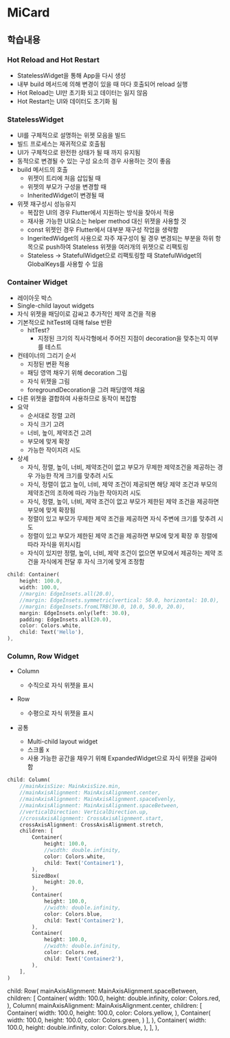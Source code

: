 # MiCard

## 학습내용

### Hot Reload and Hot Restart

* StatelessWidget을 통해 App을 다시 생성
* 내부 build 메서드에 의해 변경이 있을 때 마다 호출되어 reload 실행
* Hot Reload는 UI만 초기화 되고 데이터는 잃지 않음
* Hot Restart는 UI와 데이터도 초기화 됨

### StatelessWidget

* UI를 구체적으로 설명하는 위젯 모음을 빌드
* 빌드 프로세스는 재귀적으로 호출됨
* UI가 구체적으로 완전한 상태가 될 때 까지 유지됨
* 동적으로 변경될 수 있는 구성 요소의 경우 사용하는 것이 좋음
* build 메서드의 호출
  * 위젯이 트리에 처음 삽입될 때
  * 위젯의 부모가 구성을 변경할 때
  * InheritedWidget이 변경될 때
* 위젯 재구성시 성능유지
  * 복잡한 UI의 경우 Flutter에서 지원하는 방식을 찾아서 적용
  * 재사용 가능한 UI요소는 helper method 대신 위젯을 사용할 것
  * const 위젯인 경우 Flutter에서 대부분 재구성 작업을 생략함
  * IngeritedWidget의 사용으로 자주 재구성이 될 경우 변경되는 부분을 하위 항목으로 push하여 Stateless 위젯을 여러개의 위젯으로 리팩토링
  * Stateless -> StatefulWidget으로 리팩토링할 때 StatefulWidget의 GlobalKeys를 사용할 수 있음

### Container Widget

* 레이아웃 박스
* Single-child layout widgets
* 자식 위젯을 패딩이로 감싸고 추가적인 제약 조건을 적용
* 기본적으로 hitTest에 대해 false 반환
  * hitTest?
    * 지정된 크기의 직사각형에서 주어진 지점이 decoration을 맞추는지 여부를 테스트
* 컨테이너의 그리기 순서
  * 지정된 변환 적용
  * 패딩 영역 채우기 위해 decoration 그림
  * 자식 위젯을 그림
  * foregroundDecoration을 그려 패딩영역 채움
* 다른 위젯을 결합하여 사용하므로 동작이 복잡함
* 요약
  * 순서대로 정렬 고려
  * 자식 크기 고려
  * 너비, 높이, 제약조건 고려
  * 부모에 맞게 확장
  * 가능한 작이지려 시도
* 상세
  * 자식, 정렬, 높이, 너비, 제약조건이 없고 부모가 무제한 제약조건을 제공하는 경우 가능한 작게 크기를 맞추려 시도
  * 자식, 정렬이 없고 높이, 너비, 제약 조건이 제공되면 해당 제약 조건과 부모의 제약조건의 조하에 따라 가능한 작아지려 시도
  * 자식, 정렬, 높이, 너비, 제약 조건이 없고 부모가 제한된 제약 조건을 제공하면 부모에 맞게 확장됨
  * 정렬이 있고 부모가 무제한 제약 조건을 제공하면 자식 주변에 크기를 맞추려 시도
  * 정렬이 있고 부모가 제한된 제약 조건을 제공하면 부모에 맞게 확장 후 정렬에 따라 자식을 위치시킴
  * 자식이 있지만 정렬, 높이, 너비, 제약 조건이 없으면 부모에서 제공하는 제약 조건을 자식에게 전달 후 자식 크기에 맞게 조정함

```dart
child: Container(
    height: 100.0,
    width: 100.0,
    //margin: EdgeInsets.all(20.0),
    //margin: EdgeInsets.symmetric(vertical: 50.0, horizontal: 10.0),
    //margin: EdgeInsets.fromLTRB(30.0, 10.0, 50.0, 20.0),
    margin: EdgeInsets.only(left: 30.0),
    padding: EdgeInsets.all(20.0),
    color: Colors.white,
    child: Text('Hello'),
),
```

### Column, Row Widget

* Column
  * 수직으로 자식 위젯을 표시
  
* Row
  * 수평으로 자식 위젯을 표시

* 공통
  * Multi-child layout widget
  * 스크롤 x
  * 사용 가능한 공간을 채우기 위해 ExpandedWidget으로 자식 위젯을 감싸야 함

```dart
child: Column(
    //mainAxisSize: MainAxisSize.min,
    //mainAxisAlignment: MainAxisAlignment.center,
    //mainAxisAlignment: MainAxisAlignment.spaceEvenly,
    //mainAxisAlignment: MainAxisAlignment.spaceBetween,
    //verticalDirection: VerticalDirection.up,
    //crossAxisAlignment: CrossAxisAlignment.start,
    crossAxisAlignment: CrossAxisAlignment.stretch,
    children: [
        Container(
            height: 100.0,
            //width: double.infinity,
            color: Colors.white,
            child: Text('Container1'),
        ),
        SizedBox(
            height: 20.0,
        ),
        Container(
            height: 100.0,
            //width: double.infinity,
            color: Colors.blue,
            child: Text('Container2'),
        ),
        Container(
            height: 100.0,
            //width: double.infinity,
            color: Colors.red,
            child: Text('Container2'),
        ),
    ],
)
```

child: Row(
            mainAxisAlignment: MainAxisAlignment.spaceBetween,
            children: [
              Container(
                width: 100.0,
                height: double.infinity,
                color: Colors.red,
              ),
              Column(
                mainAxisAlignment: MainAxisAlignment.center,
                children: [
                  Container(
                    width: 100.0,
                    height: 100.0,
                    color: Colors.yellow,
                  ),
                  Container(
                    width: 100.0,
                    height: 100.0,
                    color: Colors.green,
                  )
                ],
              ),
              Container(
                width: 100.0,
                height: double.infinity,
                color: Colors.blue,
              ),
            ],
          ),